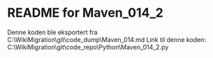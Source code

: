 # README for Maven_014_2
Denne koden ble eksportert fra C:\WikiMigration\git\code_dump\Maven_014.md
Link til denne koden: C:\WikiMigration\git\code_repo\Python\Maven_014_2.py
